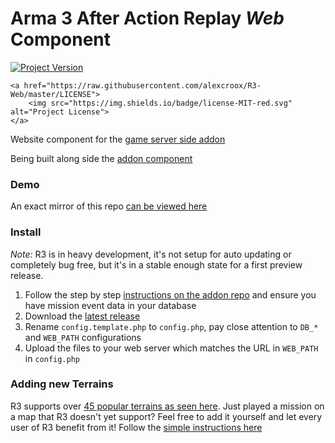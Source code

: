 
# Arma 3 After Action Replay *Web* Component

<p>
    <a href="https://github.com/alexcroox/R3-Web/releases/latest">
        <img src="https://img.shields.io/github/release/alexcroox/R3-Web.svg" alt="Project Version">
    </a>    
    
    <a href="https://raw.githubusercontent.com/alexcroox/R3-Web/master/LICENSE">
        <img src="https://img.shields.io/badge/license-MIT-red.svg" alt="Project License">
    </a>
</p>

Website component for the [game server side addon](https://github.com/alexcroox/R3)

Being built along side the [addon component](https://github.com/alexcroox/R3)

### Demo

An exact mirror of this repo [can be viewed here](https://titanmods.xyz/r3/ark/)

### Install

_Note:_ R3 is in heavy development, it's not setup for auto updating or completely bug free, but it's in a stable enough state for a first preview release.

1. Follow the step by step [instructions on the addon repo](https://github.com/alexcroox/R3) and ensure you have mission event data in your database
2. Download the [latest release](https://github.com/alexcroox/R3-Web/releases/latest)
3. Rename `config.template.php` to `config.php`, pay close attention to `DB_*` and `WEB_PATH` configurations
4. Upload the files to your web server which matches the URL in `WEB_PATH` in `config.php`

### Adding new Terrains

R3 supports over [45 popular terrains as seen here](https://titanmods.xyz/r3/tiler). Just played a mission on a map that R3 doesn't yet support? Feel free to add it yourself and let every user of R3 benefit from it! Follow the [simple instructions here](https://github.com/alexcroox/R3-Web/wiki/Adding-new-terrains)

